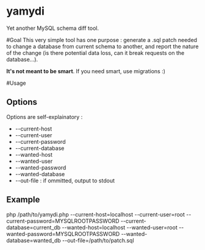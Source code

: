 # yamydi
Yet another MySQL schema diff tool.

#Goal
This very simple tool has one purpose : generate a .sql patch needed to change a database from current schema to another, and report the nature of the change (is there potential data loss, can it break requests on the database...).

**It's not meant to be smart**. If you need smart, use migrations :)

#Usage

## Options

Options are self-explainatory :

* --current-host
* --current-user
* --current-password
* --current-database
* --wanted-host
* --wanted-user
* --wanted-password
* --wanted-database
* --out-file : if ommitted, output to stdout

## Example
php /path/to/yamydi.php --current-host=localhost --current-user=root --current-password=MYSQLROOTPASSWORD --current-database=current_db --wanted-host=localhost --wanted-user=root --wanted-password=MYSQLROOTPASSWORD --wanted-database=wanted_db --out-file=/path/to/patch.sql
